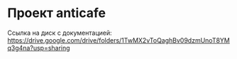 # Проект anticafe
Ссылка на диск с документацией: https://drive.google.com/drive/folders/1TwMX2vToQaghBv09dzmUnoT8YMq3g4na?usp=sharing 
